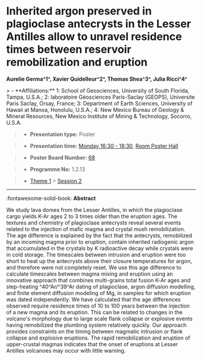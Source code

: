 # Inherited argon preserved in plagioclase antecrysts in the Lesser Antilles allow to unravel residence times between reservoir remobilization and eruption

**Aurelie Germa^1^, Xavier Quidelleur^2^, Thomas Shea^3^, Julia Ricci^4^**

<!-- more -->> - **Affiliations:** 1: School of Geosciences, University of South Florida, Tampa, U.S.A.; 2: laboratoire Géosciences Paris-Saclay (GEOPS), Universite Paris Saclay, Orsay, France; 3: Department of Earth Sciences, University of Hawaii at Manoa, Honolulu, U.S.A.; 4: New Mexico Bureau of Geology & Mineral Resources, New Mexico Institute of Mining & Technology, Socorro, U.S.A.

> - **Presentation type:** Poster

> - **Presentation time:** [Monday 16:30 - 18:30](../sessions_comparison.md#__tabbed_1_6), [Room Poster Hall](../maps_venue.md#__tabbed_1_1)

> - **Poster Board Number:** [68](../map_poster_boards.md#monday)

> - **Programme No:** 1.2.13

> - [Theme 1](../theme1.md) > [Session 2](../sessions/session-1-2.md)

--- 

:fontawesome-solid-book: **Abstract**

We study lava domes from the Lesser Antilles, in which the plagioclase cargo yields K-Ar ages 2 to 3 times older than the eruption ages. The textures and chemistry of plagioclase antecrysts reveal several events related to the injection of mafic magma and crystal mush remobilization.
The age difference is explained by the fact that the antecrysts, remobilized by an incoming magma prior to eruption, contain inherited radiogenic argon that accumulated in the crystals by K radioactive decay while crystals were in cold storage. The timescales between intrusion and eruption were too short to heat up the antecrysts above their closure temperatures for argon, and therefore were not completely reset. We use this age difference to calculate timescales between magma mixing and eruption using an innovative approach that combines multi-grains total fusion K-Ar ages and step-heating ^40^Ar/^39^Ar dating of plagioclase, argon diffusion modelling, and finite element diffusion modeling of Mg, in samples for which eruption was dated independently.
We have calculated that the age differences observed require residence times of 10 to 100 years between the injection of a new magma and its eruption. This can be related to changes in the volcano's morphology due to large scale flank collapse or explosive events having remobilized the plumbing system relatively quickly. Our approach provides constraints on the timing between magmatic intrusion or flank collapse and explosive eruptions. The rapid remobilization and eruption of upper-crustal magmas indicates that the onset of eruptions at Lesser Antilles volcanoes may occur with little warning.

